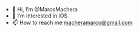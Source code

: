 - 👋 Hi, I’m @MarcoMachera
- 👀 I’m interested in iOS
- 📫 How to reach me macheramarco@gmail.com

<!---
MarcoMachera/MarcoMachera is a ✨ special ✨ repository because its `README.md` (this file) appears on your GitHub profile.
You can click the Preview link to take a look at your changes.
--->
